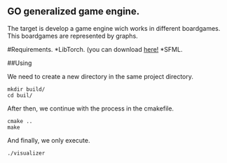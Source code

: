 ## GO generalized game engine.
The target is develop a game engine wich works in different boardgames. 
This boardgames are represented by graphs.

#Requirements.
  *LibTorch. (you can download [here!](https://pytorch.org/)
  *SFML.

##Using

  We need to create a new directory in the same project directory.
  ```
  mkdir build/
  cd buil/
  ```
  After then, we continue with the process in the cmakefile.

  ```
  cmake ..
  make
  ```

  And finally, we only execute.
  ```
  ./visualizer
  ```


